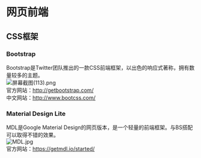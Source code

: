 # 网页前端

## CSS框架

### Bootstrap
Bootstrap是Twitter团队推出的一款CSS前端框架，以出色的响应式著称，拥有数量较多的主题。<br>
![屏幕截图(113).png](https://ooo.0o0.ooo/2017/06/07/59374ad5552cb.png) <br>
官方网站：http://getbootstrap.com/ <br>
中文网站：http://www.bootcss.com/

### Material Design Lite
MDL是Google Material Design的网页版本，是一个轻量的前端框架。与BS搭配可以取得不错的效果。<br>
![MDL.jpg](https://ooo.0o0.ooo/2017/06/06/5936a9df30549.jpg)<br>
官方网站：https://getmdl.io/started/
 
 